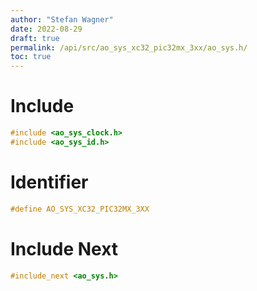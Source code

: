 ```yaml
---
author: "Stefan Wagner"
date: 2022-08-29
draft: true
permalink: /api/src/ao_sys_xc32_pic32mx_3xx/ao_sys.h/
toc: true
---
```


# Include

```c
#include <ao_sys_clock.h>
#include <ao_sys_id.h>
```

# Identifier

```c
#define AO_SYS_XC32_PIC32MX_3XX
```

# Include Next

```c
#include_next <ao_sys.h>
```
